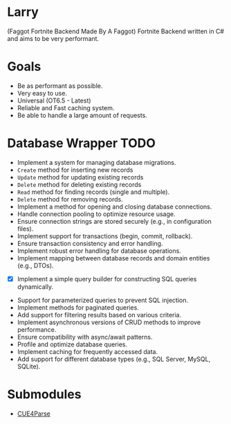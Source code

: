# Larry

(Faggot Fortnite Backend Made By A Faggot)
Fortnite Backend written in C# and aims to be very performant.

# Goals

- Be as performant as possible.
- Very easy to use.
- Universal (OT6.5 - Latest)
- Reliable and Fast caching system.
- Be able to handle a large amount of requests.

# Database Wrapper TODO

- Implement a system for managing database migrations.
- `Create` method for inserting new records
- `Update` method for updating existing records
- `Delete` method for deleting existing records
- `Read` method for finding records (single and multiple).
- `Delete` method for removing records.
- Implement a method for opening and closing database connections.
- Handle connection pooling to optimize resource usage.
- Ensure connection strings are stored securely (e.g., in configuration files).
- Implement support for transactions (begin, commit, rollback).
- Ensure transaction consistency and error handling.
- Implement robust error handling for database operations.
- Implement mapping between database records and domain entities (e.g., DTOs).
- [x] Implement a simple query builder for constructing SQL queries dynamically.
- Support for parameterized queries to prevent SQL injection.
- Implement methods for paginated queries.
- Add support for filtering results based on various criteria.
- Implement asynchronous versions of CRUD methods to improve performance.
- Ensure compatibility with async/await patterns.
- Profile and optimize database queries.
- Implement caching for frequently accessed data.
- Add support for different database types (e.g., SQL Server, MySQL, SQLite).

# Submodules

- [CUE4Parse](https://github.com/FabianFG/CUE4Parse)
